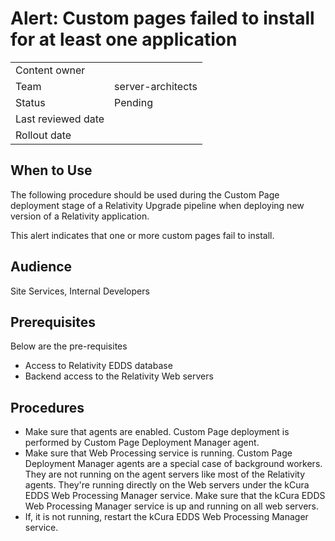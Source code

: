 # Alert: Custom pages failed to install for at least one application

|||
|-|-|
|Content owner||
|Team|server-architects|
|Status|Pending|
|Last reviewed date||
|Rollout date||
## When to Use
The following procedure should be used during the Custom Page deployment stage of a Relativity Upgrade pipeline when deploying new version of a Relativity application.

This alert indicates that one or more custom pages fail to install.

## Audience
Site Services, Internal Developers

## Prerequisites
Below are the pre-requisites
- Access to Relativity EDDS database
- Backend access to the Relativity Web servers

## Procedures
- Make sure that agents are enabled. Custom Page deployment is performed by Custom Page Deployment Manager agent. 
- Make sure that Web Processing service is running. Custom Page Deployment Manager agents are a special case of background workers. They are not running on the agent servers like most of the Relativity agents. They're running directly on the Web servers under the kCura EDDS Web Processing Manager service.
  Make sure that the kCura EDDS Web Processing Manager service is up and running on all web servers.
- If, it is not running, restart the kCura EDDS Web Processing Manager service.